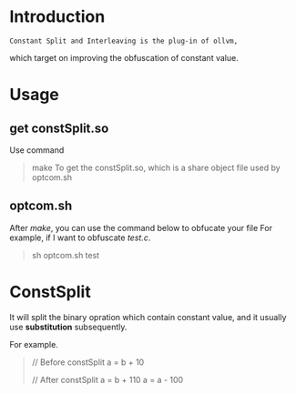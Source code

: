 # Introduction
	Constant Split and Interleaving is the plug-in of ollvm,
which target on improving the obfuscation of constant value.

# Usage
## get constSplit.so
Use command 
> make 
To get the constSplit.so, which is a share object file used by optcom.sh
## optcom.sh
After *make*, you can use the command below to obfucate your file
For example, if I want to obfuscate *test.c*.
> sh optcom.sh test

# ConstSplit
It will split the binary opration which contain constant value, 
and it usually use **substitution** subsequently.

For example.
> // Before constSplit
> a = b + 10
> 
> // After constSplit
> a = b + 110
> a = a - 100
